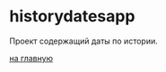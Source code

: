 # historydatesapp
Проект содержащий даты по истории.


<a href="qiaelel.github.io/historydatesapp/historydatesapp.html">на главную</a>
